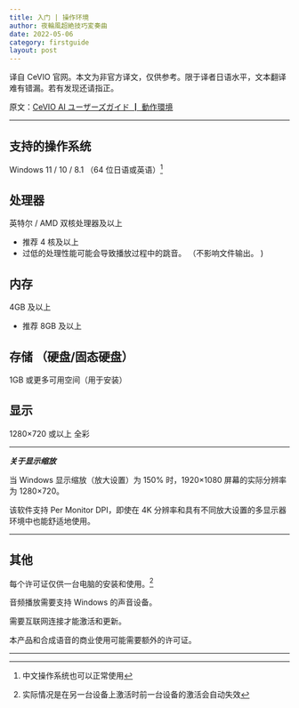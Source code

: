 ```yaml
---
title: 入门 | 操作环境
author: 夜輪風超絶技巧変奏曲
date: 2022-05-06
category: firstguide
layout: post
---
```

译自 CeVIO 官网。本文为非官方译文，仅供参考。限于译者日语水平，文本翻译难有错漏。若有发现还请指正。

原文：[CeVIO AI ユーザーズガイド ┃ 動作環境](https://cevio.jp/guide/cevio_ai/firstguide/system_requirements/)

---

## 支持的操作系统

Windows 11 / 10 / 8.1 （64 位日语或英语）[^1]



## 处理器

英特尔 / AMD 双核处理器及以上

* 推荐 4 核及以上
* 过低的处理性能可能会导致播放过程中的跳音。 （不影响文件输出。 )

## 内存

4GB 及以上

* 推荐 8GB 及以上

## 存储 （硬盘/固态硬盘）

1GB 或更多可用空间（用于安装）

## 显示

1280×720 或以上 全彩

---

***关于显示缩放***

当 Windows 显示缩放（放大设置）为 150% 时，1920×1080 屏幕的实际分辨率为 1280×720。

该软件支持 Per Monitor DPI，即使在 4K 分辨率和具有不同放大设置的多显示器环境中也能舒适地使用。

---

## 其他

每个许可证仅供一台电脑的安装和使用。[^2]

音频播放需要支持 Windows 的声音设备。

需要互联网连接才能激活和更新。

本产品和合成语音的商业使用可能需要额外的许可证。

---

[^1]: 中文操作系统也可以正常使用
[^2]: 实际情况是在另一台设备上激活时前一台设备的激活会自动失效